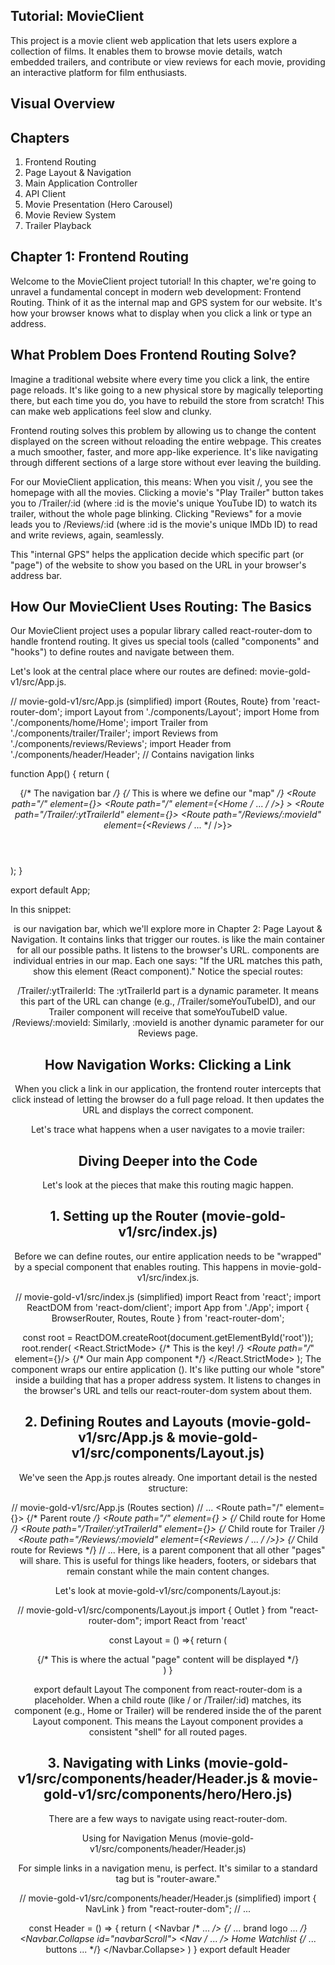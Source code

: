 ## Tutorial: MovieClient
This project is a movie client web application that lets users explore a collection of films. It enables them to browse movie details, watch embedded trailers, and contribute or view reviews for each movie, providing an interactive platform for film enthusiasts.

## Visual Overview

## Chapters
1. Frontend Routing
2. Page Layout & Navigation
3. Main Application Controller
4. API Client
5. Movie Presentation (Hero Carousel)
6. Movie Review System
7. Trailer Playback

## Chapter 1: Frontend Routing
Welcome to the MovieClient project tutorial! In this chapter, we're going to unravel a fundamental concept in modern web development: Frontend Routing. Think of it as the internal map and GPS system for our website. It's how your browser knows what to display when you click a link or type an address.

## What Problem Does Frontend Routing Solve?
Imagine a traditional website where every time you click a link, the entire page reloads. It's like going to a new physical store by magically teleporting there, but each time you do, you have to rebuild the store from scratch! This can make web applications feel slow and clunky.

Frontend routing solves this problem by allowing us to change the content displayed on the screen without reloading the entire webpage. This creates a much smoother, faster, and more app-like experience. It's like navigating through different sections of a large store without ever leaving the building.

For our MovieClient application, this means:
  When you visit /, you see the homepage with all the movies.
  Clicking a movie's "Play Trailer" button takes you to /Trailer/:id (where :id is the movie's unique YouTube ID) to watch its trailer, without the whole page blinking.
  Clicking "Reviews" for a movie leads you to /Reviews/:id (where :id is the movie's unique IMDb ID) to read and write reviews, again, seamlessly.
  
This "internal GPS" helps the application decide which specific part (or "page") of the website to show you based on the URL in your browser's address bar.

## How Our MovieClient Uses Routing: The Basics
Our MovieClient project uses a popular library called react-router-dom to handle frontend routing. It gives us special tools (called "components" and "hooks") to define routes and navigate between them.

Let's look at the central place where our routes are defined: movie-gold-v1/src/App.js.

// movie-gold-v1/src/App.js (simplified)
import {Routes, Route} from 'react-router-dom';
import Layout from './components/Layout';
import Home from './components/home/Home';
import Trailer from './components/trailer/Trailer';
import Reviews from './components/reviews/Reviews';
import Header from './components/header/Header'; // Contains navigation links

function App() {
  return (
    <div className="App">
      <Header/> {/* The navigation bar */}
      <Routes> {/* This is where we define our "map" */}
          <Route path="/" element={<Layout/>}>
            <Route path="/" element={<Home /* ... */ />} ></Route>
            <Route path="/Trailer/:ytTrailerId" element={<Trailer/>}></Route>
            <Route path="/Reviews/:movieId" element={<Reviews /* ... */ />}></Route>
          </Route>
      </Routes>
    </div>
  );
}

export default App;

In this snippet:

<Header/> is our navigation bar, which we'll explore more in Chapter 2: Page Layout & Navigation. It contains links that trigger our routes.
<Routes> is like the main container for all our possible paths. It listens to the browser's URL.
<Route> components are individual entries in our map. Each one says: "If the URL matches this path, show this element (React component)."
Notice the special routes:

/Trailer/:ytTrailerId: The :ytTrailerId part is a dynamic parameter. It means this part of the URL can change (e.g., /Trailer/someYouTubeID), and our Trailer component will receive that someYouTubeID value.
/Reviews/:movieId: Similarly, :movieId is another dynamic parameter for our Reviews page.

## How Navigation Works: Clicking a Link
When you click a link in our application, the frontend router intercepts that click instead of letting the browser do a full page reload. It then updates the URL and displays the correct component.

Let's trace what happens when a user navigates to a movie trailer:

## Diving Deeper into the Code
Let's look at the pieces that make this routing magic happen.

## 1. Setting up the Router (movie-gold-v1/src/index.js)
Before we can define routes, our entire application needs to be "wrapped" by a special component that enables routing. This happens in movie-gold-v1/src/index.js.

// movie-gold-v1/src/index.js (simplified)
import React from 'react';
import ReactDOM from 'react-dom/client';
import App from './App';
import { BrowserRouter, Routes, Route } from 'react-router-dom';

const root = ReactDOM.createRoot(document.getElementById('root'));
root.render(
  <React.StrictMode>
    <BrowserRouter> {/* This is the key! */}
      <Routes>
          <Route path="/*" element={<App />}/> {/* Our main App component */}
      </Routes>
    </BrowserRouter>
  </React.StrictMode>
);
The <BrowserRouter> component wraps our entire application (<App />). It's like putting our whole "store" inside a building that has a proper address system. It listens to changes in the browser's URL and tells our react-router-dom system about them.

## 2. Defining Routes and Layouts (movie-gold-v1/src/App.js & movie-gold-v1/src/components/Layout.js)
We've seen the App.js routes already. One important detail is the nested <Route> structure:

// movie-gold-v1/src/App.js (Routes section)
// ...
      <Routes>
          <Route path="/" element={<Layout/>}> {/* Parent route */}
            <Route path="/" element={<Home movies={movies} />} ></Route> {/* Child route for Home */}
            <Route path="/Trailer/:ytTrailerId" element={<Trailer/>}></Route> {/* Child route for Trailer */}
            <Route path="/Reviews/:movieId" element={<Reviews /* ... */ />}></Route> {/* Child route for Reviews */}
          </Route>
      </Routes>
// ...
Here, <Layout/> is a parent component that all other "pages" will share. This is useful for things like headers, footers, or sidebars that remain constant while the main content changes.

Let's look at movie-gold-v1/src/components/Layout.js:

// movie-gold-v1/src/components/Layout.js
import { Outlet } from "react-router-dom";
import React from 'react'

const Layout = () =>{
    return (
        <main>
            <Outlet/> {/* This is where the actual "page" content will be displayed */}
        </main>
    )
}

export default Layout
The <Outlet/> component from react-router-dom is a placeholder. When a child route (like / or /Trailer/:id) matches, its component (e.g., Home or Trailer) will be rendered inside the <Outlet/> of the parent Layout component. This means the Layout component provides a consistent "shell" for all routed pages.

## 3. Navigating with Links (movie-gold-v1/src/components/header/Header.js & movie-gold-v1/src/components/hero/Hero.js)
There are a few ways to navigate using react-router-dom.

Using <NavLink> for Navigation Menus (movie-gold-v1/src/components/header/Header.js)

For simple links in a navigation menu, <NavLink> is perfect. It's similar to a standard <a> tag but is "router-aware."

// movie-gold-v1/src/components/header/Header.js (simplified)
import { NavLink } from "react-router-dom";
// ...

const Header = () => {
    return (
        <Navbar /* ... */>
            <Container fluid>
                {/* ... brand logo ... */}
                <Navbar.Collapse id="navbarScroll">
                    <Nav /* ... */>
                    <NavLink className="nav-link" to="/">Home</NavLink>
                    <NavLink className="nav-link" to="/wathList">Watchlist</NavLink>
                    </Nav>
                    {/* ... buttons ... */}
                </Navbar.Collapse>
            </Container>
        </Navbar>
    )
}
export default Header



